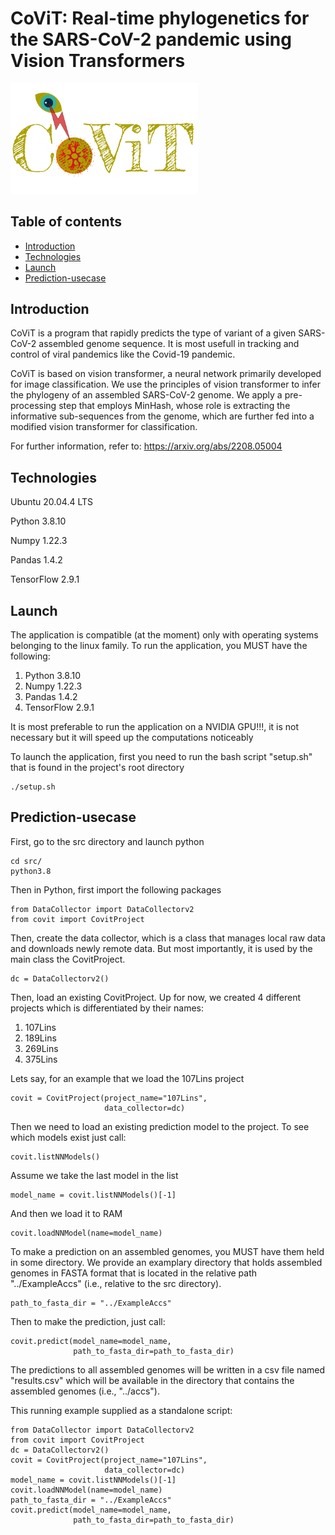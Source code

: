 # CoViT: Real-time phylogenetics for the SARS-CoV-2 pandemic using Vision Transformers
<img
  src="covit-logo.png"
  alt="Alt text"
  title="Optional title"
  style="display: inline-block; margin: 0 auto; max-width: 300px">

## Table of contents
* [Introduction](#introduction)
* [Technologies](#technologies)
* [Launch](#launch)
* [Prediction-usecase](#prediction-usecase)

## Introduction
CoViT is a program that rapidly predicts the type of variant of a given SARS-CoV-2 assembled genome sequence.
It is most usefull in tracking and control of viral pandemics like the Covid-19 pandemic.

CoViT is based on vision transformer, a neural network primarily developed for image classification.
We use the principles of vision transformer to infer the phylogeny of an assembled SARS-CoV-2 genome.
We apply a pre-processing step that employs MinHash, whose role is extracting the informative sub-sequences from the genome,
which are further fed into a modified vision transformer for classification.

For further information, refer to: https://arxiv.org/abs/2208.05004


## Technologies
Ubuntu 20.04.4 LTS

Python 3.8.10

Numpy 1.22.3

Pandas 1.4.2

TensorFlow 2.9.1

## Launch
The application is compatible (at the moment) only with operating systems belonging to the linux family.
To run the application, you MUST have the following:
1. Python 3.8.10
2. Numpy 1.22.3
3. Pandas 1.4.2
4. TensorFlow 2.9.1

It is most preferable to run the application on a NVIDIA GPU!!!, it is not necessary but it will speed up the computations noticeably

To launch the application, first you need to run the bash script "setup.sh" that is found in the project's root directory

    ./setup.sh

## Prediction-usecase
First, go to the src directory and launch python

    cd src/
    python3.8

Then in Python, first import the following packages

    from DataCollector import DataCollectorv2
    from covit import CovitProject
    
Then, create the data collector, which is a class that manages local raw data and downloads newly remote data.
But most importantly, it is used by the main class the CovitProject.

    dc = DataCollectorv2()
    
Then, load an existing CovitProject. Up for now,
we created 4 different projects which is differentiated by their names:
1. 107Lins
2. 189Lins
3. 269Lins
4. 375Lins

Lets say, for an example that we load the 107Lins project

    covit = CovitProject(project_name="107Lins",
                         data_collector=dc)
                     

Then we need to load an existing prediction model to the project. To see which models exist just call:

    covit.listNNModels()
    
Assume we take the last model in the list

    model_name = covit.listNNModels()[-1]
    
And then we load it to RAM

    covit.loadNNModel(name=model_name)
    
To make a prediction on an assembled genomes, you MUST have them held in some directory.
We provide an examplary directory that holds assembled genomes in FASTA format that is located
in the relative path "../ExampleAccs" (i.e., relative to the src directory).

    path_to_fasta_dir = "../ExampleAccs"
    
Then to make the prediction, just call:
    
    covit.predict(model_name=model_name,
                  path_to_fasta_dir=path_to_fasta_dir)
                  
The predictions to all assembled genomes will be written in a csv file named "results.csv"
which will be available in the directory that contains the assembled genomes (i.e., "../accs").

This running example supplied as a standalone script:

    from DataCollector import DataCollectorv2
    from covit import CovitProject
    dc = DataCollectorv2()
    covit = CovitProject(project_name="107Lins",
                         data_collector=dc)
    model_name = covit.listNNModels()[-1]
    covit.loadNNModel(name=model_name)
    path_to_fasta_dir = "../ExampleAccs"
    covit.predict(model_name=model_name,
                  path_to_fasta_dir=path_to_fasta_dir)
